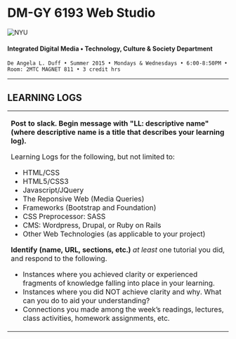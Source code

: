# DM-GY 6193 Web Studio

![NYU](http://ws2.polishedsolid.com/de/nyu_soe_logo.png)
#### Integrated Digital Media • Technology, Culture & Society Department

    De Angela L. Duff • Summer 2015 • Mondays & Wednesdays • 6:00-8:50PM • Room: 2MTC MAGNET 811 • 3 credit hrs

---

## LEARNING LOGS
<table>
<tr>
<td><p><b>Post to slack. Begin message with "LL: descriptive name" (where descriptive name is a title that describes your learning log).</b></p>
Learning Logs for the following, but not limited to: 
<ul>
<li>HTML/CSS</li>
<li>HTML5/CSS3</li>
<li>Javascript/JQuery</li>
<li>The Reponsive Web (Media Queries)</li>
<li>Frameworks (Bootstrap and Foundation)</li>
<li>CSS Preprocessor: SASS</li>
<li>CMS: Wordpress, Drupal, or Ruby on Rails</li>
<li>Other Web Technologies (as applicable to your project)</li>
</ul>

<b>Identify (name, URL, sections, etc.)</b> *at least* one tutorial you did, and respond to the following.
<ul>
<li>Instances where you achieved clarity or experienced fragments of knowledge falling into place in your learning.</li>
<li>Instances where you did NOT achieve clarity and why. What can you do to aid your understanding?</li>
<li>Connections you made among the week’s readings, lectures, class activities, homework assignments, etc.</li>
</ul></td>
</tr>
</table>









